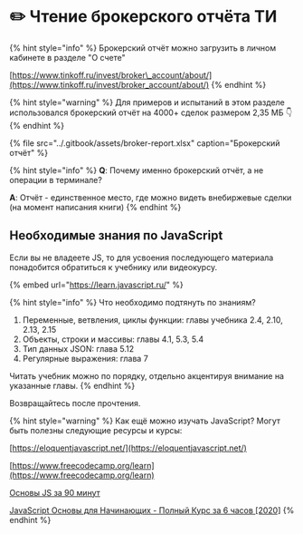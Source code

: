 # ✏️ Чтение брокерского отчёта ТИ

{% hint style="info" %}
Брокерский отчёт можно загрузить в личном кабинете в разделе "О счете"

[https://www.tinkoff.ru/invest/broker\_account/about/](https://www.tinkoff.ru/invest/broker_account/about/)
{% endhint %}

{% hint style="warning" %}
Для примеров и испытаний в этом разделе использовался брокерский отчёт на 4000+ сделок размером 2,35 МБ 👇
{% endhint %}

{% file src="../.gitbook/assets/broker-report.xlsx" caption="Брокерский отчёт" %}

{% hint style="info" %}
**Q**: Почему именно брокерский отчёт, а не операции в терминале? 

**A**: Отчёт - единственное место, где можно видеть внебиржевые сделки \(на момент написания книги\)
{% endhint %}

## Необходимые знания по JavaScript

Если вы не владеете JS, то для усвоения последующего материала понадобится обратиться к учебнику или видеокурсу.

{% embed url="https://learn.javascript.ru/" %}

{% hint style="info" %}
Что необходимо подтянуть по знаниям?

1. Переменные, ветвления, циклы функции: главы учебника 2.4, 2.10, 2.13, 2.15
2. Объекты, строки и массивы: главы 4.1, 5.3, 5.4
3. Тип данных JSON: глава 5.12
4. Регулярные выражения: глава 7

Читать учебник можно по порядку, отдельно акцентируя внимание на указанные главы.
{% endhint %}

Возвращайтесь после прочтения.

{% hint style="warning" %}
Как ещё можно изучать JavaScript? Могут быть полезны следующие ресурсы и курсы:

[https://eloquentjavascript.net/](https://eloquentjavascript.net/)

[https://www.freecodecamp.org/learn](https://www.freecodecamp.org/learn)

[Основы JS за 90 минут](https://m.youtube.com/watch?v=4QHFhIjF2L0)

[JavaScript Основы для Начинающих - Полный Курс за 6 часов \[2020\]](https://www.youtube.com/watch?v=Bluxbh9CaQ0&feature=youtu.be)
{% endhint %}

